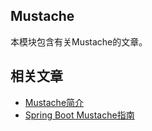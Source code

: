 ## Mustache

本模块包含有关Mustache的文章。

## 相关文章

+ [Mustache简介](http://tu-yucheng.github.io/springboot/2023/05/12/mustache.html)
+ [Spring Boot Mustache指南](http://tu-yucheng.github.io/springboot/2023/05/12/spring-boot-mustache.html)